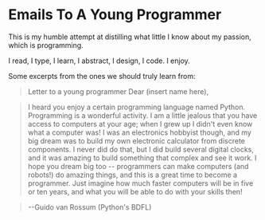 Emails To A Young Programmer
============================

This is my humble attempt at distilling what little I know about my passion, which is programming.

I read, I type, I learn, I abstract, I design, I code. I enjoy.

Some excerpts from the ones we should truly learn from:

> Letter to a young programmer
> Dear (insert name here),

> I heard you enjoy a certain programming language named Python. Programming is a wonderful activity. I am a little jealous that you have access to computers at your age; when I grew up I didn't even know what a computer was! I was an electronics hobbyist though, and my big dream was to build my own electronic calculator from discrete components. I never did do that, but I did build several digital clocks, and it was amazing to build something that complex and see it work. I hope you dream big too -- programmers can make computers (and robots!) do amazing things, and this is a great time to become a programmer. Just imagine how much faster computers will be in five or ten years, and what you will be able to do with your skills then!

> --Guido van Rossum (Python's BDFL)
